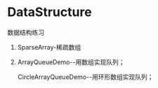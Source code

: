 # DataStructure
数据结构练习
1. SparseArray-稀疏数组

2. ArrayQueueDemo--用数组实现队列；
   
   CircleArrayQueueDemo--用环形数组实现队列；
